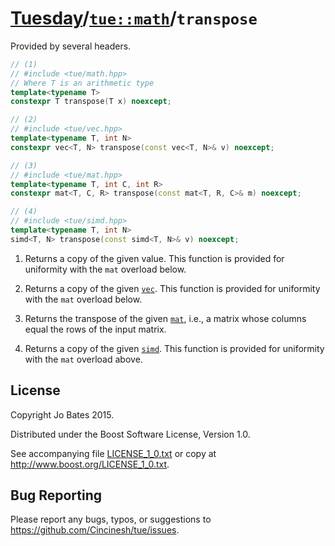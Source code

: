 [Tuesday](../../../README.md)/[`tue::math`](../../namespaces/tue/math.md)/`transpose`
=====================================================================================
Provided by several headers.

```c++
// (1)
// #include <tue/math.hpp>
// Where T is an arithmetic type
template<typename T>
constexpr T transpose(T x) noexcept;

// (2)
// #include <tue/vec.hpp>
template<typename T, int N>
constexpr vec<T, N> transpose(const vec<T, N>& v) noexcept;

// (3)
// #include <tue/mat.hpp>
template<typename T, int C, int R>
constexpr mat<T, C, R> transpose(const mat<T, R, C>& m) noexcept;

// (4)
// #include <tue/simd.hpp>
template<typename T, int N>
simd<T, N> transpose(const simd<T, N>& v) noexcept;
```

1. Returns a copy of the given value. This function is provided for uniformity
   with the `mat` overload below.

2. Returns a copy of the given [`vec`](../../headers/vec.md). This function is
   provided for uniformity with the `mat` overload below.

3. Returns the transpose of the given [`mat`](../../headers/mat.md), i.e., a
   matrix whose columns equal the rows of the input matrix.

4. Returns a copy of the given [`simd`](../../headers/simd.md). This function is
   provided for uniformity with the `mat` overload above.

License
-------
Copyright Jo Bates 2015.

Distributed under the Boost Software License, Version 1.0.

See accompanying file [LICENSE_1_0.txt](../../../LICENSE_1_0.txt) or copy at
http://www.boost.org/LICENSE_1_0.txt.

Bug Reporting
-------------
Please report any bugs, typos, or suggestions to
https://github.com/Cincinesh/tue/issues.
